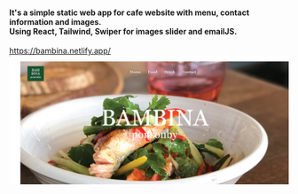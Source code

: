 #### It's a simple static web app for cafe website with menu, contact information and images. <br />Using React, Tailwind, Swiper for images slider and emailJS.
https://bambina.netlify.app/
<img src="https://github.com/younghye/Bambina_Public/blob/09541e8ca8e6b0deeebe65eeafb17d4c2a260003/Bambina.png" />
